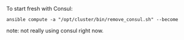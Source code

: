 

To start fresh with Consul:

```
ansible compute -a "/opt/cluster/bin/remove_consul.sh" --become
```

note: not really using consul right now.
